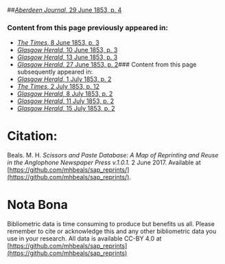 ##[*Aberdeen Journal*, 29 June 1853, p. 4](https://mhbeals.github.io/sap_html/Aberdeen-Journal/Aberdeen-Journal-29-June-1853-p-4)

### Content from this page previously appeared in:
+ [*The Times*, 8 June 1853, p. 3](https://mhbeals.github.io/sap_html/The-Times/The-Times-8-June-1853-p-3)
+ [*Glasgow Herald*, 10 June 1853, p. 3](https://mhbeals.github.io/sap_html/Glasgow-Herald/Glasgow-Herald-10-June-1853-p-3)
+ [*Glasgow Herald*, 13 June 1853, p. 3](https://mhbeals.github.io/sap_html/Glasgow-Herald/Glasgow-Herald-13-June-1853-p-3)
+ [*Glasgow Herald*, 27 June 1853, p. 2](https://mhbeals.github.io/sap_html/Glasgow-Herald/Glasgow-Herald-27-June-1853-p-2)### Content from this page subsequently appeared in:
+ [*Glasgow Herald*, 1 July 1853, p. 2](https://mhbeals.github.io/sap_html/Glasgow-Herald/Glasgow-Herald-1-July-1853-p-2)
+ [*The Times*, 2 July 1853, p. 12](https://mhbeals.github.io/sap_html/The-Times/The-Times-2-July-1853-p-12)
+ [*Glasgow Herald*, 8 July 1853, p. 2](https://mhbeals.github.io/sap_html/Glasgow-Herald/Glasgow-Herald-8-July-1853-p-2)
+ [*Glasgow Herald*, 11 July 1853, p. 2](https://mhbeals.github.io/sap_html/Glasgow-Herald/Glasgow-Herald-11-July-1853-p-2)
+ [*Glasgow Herald*, 15 July 1853, p. 2](https://mhbeals.github.io/sap_html/Glasgow-Herald/Glasgow-Herald-15-July-1853-p-2)
                    
# Citation: 

Beals. M. H. *Scissors and Paste Database: A Map of Reprinting and Reuse in the Anglophone Newspaper Press v.1.0.1.* 2 June 2017. Available at [https://github.com/mhbeals/sap_reprints/](https://github.com/mhbeals/sap_reprints/). 
                    
# Nota Bona

Bibliometric data is time consuming to produce but benefits us all. Please remember to cite or acknowledge this and any other bibliometric data you use in your research. All data is available CC-BY 4.0 at [https://github.com/mhbeals/sap_reprints](https://github.com/mhbeals/sap_reprints)